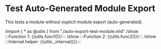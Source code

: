 # Test Auto-Generated Module Export

This tests a module without explicit module export (auto-generated).

/import { * as @utils } from "./auto-export-test-module.mld"
/show :::Function 1: {{utils.func1()}}:::
/show :::Function 2: {{utils.func2()}}:::
/show :::Internal helper: {{utils._internal()}}:::
